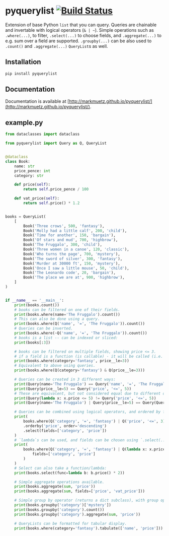 pyquerylist [![Build Status](https://github.com/markmuetz/pyquerylist/actions/workflows/python-package.yml/badge.svg)](https://github.com/markmuetz/pyquerylist/actions/workflows/python-package.yml) 
===========

Extension of base Python `list` that you can query. Queries are chainable and invertable with logical operators (`& | ~`). Simple operations such as `.where(...)`, to filter, `.select(...)` to choose fields, and `.aggregate(...)` to e.g. sum over a field are supported. `.groupby(...)` can be also used to `.count()` and `.aggregate(...)` `QueryList`s as well.

Installation
------------

```bash
pip install pyquerylist
```

Documentation
-------------

Documentation is available at [http://markmuetz.github.io/pyquerylist/](http://markmuetz.github.io/pyquerylist/).

example.py
---------- 

```python
from dataclasses import dataclass

from pyquerylist import Query as Q, QueryList


@dataclass
class Book:
    name: str
    price_pence: int
    category: str

    def price(self):
        return self.price_pence / 100

    def vat_price(self):
        return self.price() * 1.2


books = QueryList(
    [
        Book('Three crows', 500, 'fantasy'),
        Book('Molly had a little calf', 200, 'child'),
        Book('Time for another', 150, 'bargain'),
        Book('Of stars and mud', 700, 'highbrow'),
        Book('The Fruggalo', 300, 'child'),
        Book('Three women in a canoe', 120, 'classic'),
        Book('Who turns the page', 700, 'mystery'),
        Book('The sword of silver', 300, 'fantasy'),
        Book('Murder at 30000 ft', 150, 'mystery'),
        Book('Once I saw a little mouse', 50, 'child'),
        Book('The Leonardo code', 20, 'bargain'),
        Book('The place we are at', 900, 'highbrow'),
    ]
)


if __name__ == '__main__':
    print(books.count())
    # books can be filtered on one of their fields.
    print(books.where(name='The Fruggalo').count())
    # This can also be done using a query.
    print(books.where(Q('name', '=', 'The Fruggalo')).count())
    # Queries can be inverted.
    print(books.where(~Q('name', '=', 'The Fruggalo')).count())
    # books is a list -- can be indexed or sliced:
    print(books[:3])

    # books can be filtered on multiple fields, showing price <= 3.
    # if a field is a function (is callable) - it will be called (i.e. price).
    print(books.where(category='fantasy', price__le=3))
    # Equivalent to above using queries.
    print(books.where(Q(category='fantasy') & Q(price__le=3)))

    # Queries can be created in 3 different ways:
    print(Query(name='The Fruggalo') == Query('name', '=', 'The Fruggalo'))
    print(Query(price__le=5) == Query('price', '<=', 5))
    # These are equivalent, but not considered equal due to different definition.
    print(Query(lambda x: x.price <= 5) != Query('price', '<=', 5))
    print(Query(name='The Fruggalo') | Query(price__le=5) == Query(Query(name='The Fruggalo'), '|', Query(price__le=5)))

    # Queries can be combined using logical operators, and ordered by field(s).
    print(
        books.where(Q('category', '=', 'fantasy') | Q('price', '<=', 3))
        .orderby('price', order='descending')
        .select(fields=['category', 'price'])
    )
    # `lambda`s can be used, and fields can be chosen using `.select(...)`.
    print(
        books.where(Q('category', '=', 'fantasy') | Q(lambda x: x.price() * 2 <= 6)).select(
            fields=['category', 'price']
        )
    )
    # Select can also take a function/lambda:
    print(books.select(func=lambda b: b.price() * 2))

    # Simple aggregate operations available.
    print(books.aggregate(sum, 'price'))
    print(books.aggregate(sum, fields=['price', 'vat_price']))

    # Simple group by operator (returns a dict subclass), with group operations count and aggregate.
    print(books.groupby('category')['mystery'])
    print(books.groupby('category').count())
    print(books.groupby('category').aggregate(sum, 'price'))

    # QueryLists can be formatted for tabular display.
    print(books.where(category='fantasy').tabulate(['name', 'price']))
```
